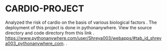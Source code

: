 # CARDIO-PROJECT
Analyzed the risk of cardio on the basis of various biological factors .
The deployment of this project is done in pythonanywhere.
View the source directory and code directory from this link . 
https://www.pythonanywhere.com/user/Shreya003/webapps/#tab_id_shreya003_pythonanywhere_com.
.
